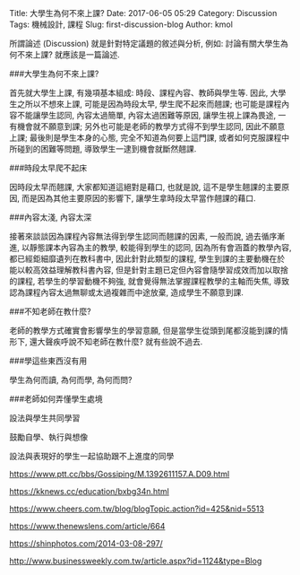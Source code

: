 Title: 大學生為何不來上課?
Date: 2017-06-05 05:29
Category: Discussion
Tags: 機械設計, 課程
Slug: first-discussion-blog
Author: kmol

所謂論述 (Discussion) 就是針對特定議題的敘述與分析, 例如: 討論有關大學生為何不來上課? 就應該是一篇論述.

<!-- PELICAN_END_SUMMARY -->

###大學生為何不來上課?

首先就大學生上課, 有幾項基本組成: 時段、課程內容、教師與學生等. 因此, 大學生之所以不想來上課, 可能是因為時段太早, 學生爬不起來而翹課; 也可能是課程內容不能讓學生認同, 內容太過簡單, 內容太過困難等原因, 讓學生視上課為畏途, 一有機會就不願意到課; 另外也可能是老師的教學方式得不到學生認同, 因此不願意上課; 最後則是學生本身的心態, 完全不知道為何要上這門課, 或者如何克服課程中所碰到的困難等問題, 導致學生一逮到機會就斷然翹課.

###時段太早爬不起床

因時段太早而翹課, 大家都知道這絕對是藉口, 也就是說, 這不是學生翹課的主要原因, 而是因為其他主要原因的影響下, 讓學生拿時段太早當作翹課的藉口.

###內容太淺, 內容太深

接著來談談因為課程內容無法得到學生認同而翹課的因素, 一般而說, 過去循序漸進, 以靜態課本內容為主的教學, 較能得到學生的認同, 因為所有會涵蓋的教學內容, 都已經鉅細靡遺列在教科書中, 因此針對此類型的課程, 學生到課的主要動機在於能以較高效益理解教科書內容, 但是針對主題已定但內容會隨學習成效而加以取捨的課程, 若學生的學習動機不夠強, 就會覺得無法掌握課程教學的主軸而失焦, 導致認為課程內容太過無聊或太過複雜而中途放棄, 造成學生不願意到課.

###不知老師在教什麼?

老師的教學方式確實會影響學生的學習意願, 但是當學生從頭到尾都沒能到課的情形下, 還大聲疾呼說不知老師在教什麼? 就有些說不過去.

###學這些東西沒有用

學生為何而讀, 為何而學, 為何而問?

###老師如何弄懂學生處境

設法與學生共同學習

鼓勵自學、執行與想像

設法與表現好的學生一起協助跟不上進度的同學

<https://www.ptt.cc/bbs/Gossiping/M.1392611157.A.D09.html>

<https://kknews.cc/education/bxbg34n.html>

<https://www.cheers.com.tw/blog/blogTopic.action?id=425&nid=5513>

<https://www.thenewslens.com/article/664>

<https://shinphotos.com/2014-03-08-297/>

<http://www.businessweekly.com.tw/article.aspx?id=1124&type=Blog>